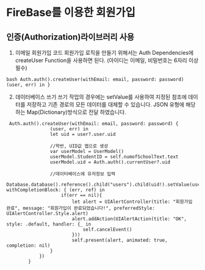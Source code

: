 #  FireBase를 이용한 회원가입
## 인증(Authorization)라이브러리 사용

1. 이메일 회원가입 코드 회원가입 로직을 만들기 위해서는 Auth Dependencies에 createUser Function을 사용하면 된다. (아이디는 이메일, 비밀번호는 6자리 이상 필수)

```bash Auth.auth().createUser(withEmail: email, password: password) (user, err) in } ```

2. 데이터베이스 쓰기
쓰기 작업의 경우에는 setValue를 사용하여 지정된 참조에 데이터를 저장하고 기존 경로의 모든 데이터를 대체할 수 있습니다.
JSON 유형에 해당하는 Map(Dictionary)방식으로 전달 하였습니다.

``` 
 Auth.auth().createUser(withEmail: email, password: password) {
                (user, err) in
                let uid = user?.user.uid
            
                //학번, UID값 맵으로 생성
                var userModel = UserModel()
                userModel.StudentID = self.numofSchoolText.text
                userModel.uid = Auth.auth().currentUser?.uid
            
                //데이터베이스에 유저정보 입력
                Database.database().reference().child("users").child(uid!).setValue(userModel.toJSON(), withCompletionBlock: { (err, ref) in
                    if(err == nil){
                        let alert = UIAlertController(title: "회원가입 완료", message: "회원가입이 완료되었습니다!", preferredStyle: UIAlertController.Style.alert)
                        alert.addAction(UIAlertAction(title: "OK", style: .default, handler: {_ in
                            self.cancelEvent()
                        }))
                        self.present(alert, animated: true, completion: nil)
                }
            })
        }
 ```           

